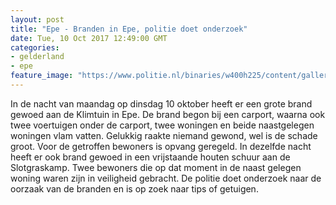 ```yaml
---
layout: post
title: "Epe - Branden in Epe, politie doet onderzoek"
date: Tue, 10 Oct 2017 12:49:00 GMT
categories: 
- gelderland 
- epe 
feature_image: "https://www.politie.nl/binaries/w400h225/content/gallery/politie/nieuws/2017/oktober/02-on/brand-epe.jpg"
---
```


In de nacht van maandag op dinsdag 10 oktober heeft er een grote brand gewoed aan de Klimtuin in Epe. De brand begon bij een carport, waarna ook twee voertuigen onder de carport, twee woningen en beide naastgelegen woningen vlam vatten. Gelukkig raakte niemand gewond, wel is de schade groot. Voor de getroffen bewoners is opvang geregeld. In dezelfde nacht heeft er ook brand gewoed in een vrijstaande houten schuur aan de Slotgraskamp. Twee bewoners die op dat moment in de naast gelegen woning waren zijn in veiligheid gebracht. De politie doet onderzoek naar de oorzaak van de branden en is op zoek naar tips of getuigen.
